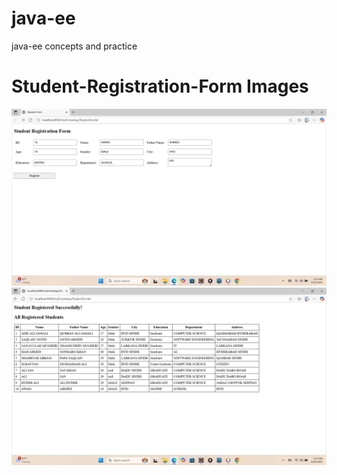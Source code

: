 # java-ee
 java-ee concepts and practice
# Student-Registration-Form Images 
![image alt](https://github.com/AdilAli007/java-ee/blob/e81568eb9e50a34663c89e64d0543235a639759f/Screenshot%20(14).png)
![image alt](https://github.com/AdilAli007/java-ee/blob/98f9542bc90d90fb7509e87898bf27769186ec6f/Screenshot%20(13).png)

 
